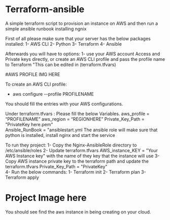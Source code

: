 # Terraform-ansible
A simple terraform script to provision an instance on AWS and then run a simple  ansible runbook   installing ngnix 


First of all please make sure that your server has the below packages installed:
1- AWS CLI
2- Python
3- Terraform
4- Ansible

Afterwards you will have to options:
1-	use your AWS account Access and Private keys directly, or create an AWS CLI profile and pass the profile name to Terraform "This can be edited in (terraform.tfvars)


#AWS PROFILE IMG HERE


To create an AWS CLI profile: 
- aws configure --profile PROFILENAME

You should fill the entries with your AWS configurations.

Under terraform.tfvars :
Please fill the below Variables. 
aws_profile = “PROFILENAME”
aws_region = “REGIONHERE” 
Private_Key_Path = "PrivateKey here.pem"         
Ansible_RunBook = "ansiblestart.yml
The ansible role will make sure that python is installed, install nginx and start the service 

To run they project:
1-	Copy the Nginx-AnsibleRole directory to /etc/ansible/roles
2-	Update terraform.tfvars  AWS_instance_KEY = "Your AWS Instance key" with the name of they key that the instance will use
3-	Copy AWS instance private key to the terraform path and update the terraform.tfvars  Private_Key_Path = "PrivateKey"    
4-	Run the below commands:
1-	Terraform init
2-	Terraform plan
3-	Terraform apply

# Project Image here

You should see find the aws instance in being creating on your cloud.



